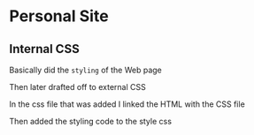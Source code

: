 # Personal Site
## Internal CSS

Basically did the `styling` of the Web page

Then later drafted off to external CSS
<p> In the css file that was added I linked the HTML with the CSS file</p> 
<p> Then added the styling code to the style css  </p>
